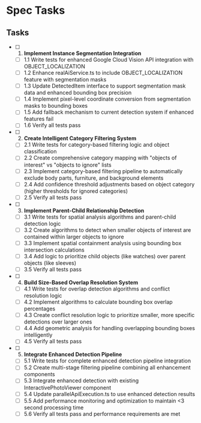 # Spec Tasks

## Tasks

- [ ] 1. **Implement Instance Segmentation Integration**
  - [ ] 1.1 Write tests for enhanced Google Cloud Vision API integration with OBJECT_LOCALIZATION
  - [ ] 1.2 Enhance realAiService.ts to include OBJECT_LOCALIZATION feature with segmentation masks
  - [ ] 1.3 Update DetectedItem interface to support segmentation mask data and enhanced bounding box precision
  - [ ] 1.4 Implement pixel-level coordinate conversion from segmentation masks to bounding boxes
  - [ ] 1.5 Add fallback mechanism to current detection system if enhanced features fail
  - [ ] 1.6 Verify all tests pass

- [ ] 2. **Create Intelligent Category Filtering System**
  - [ ] 2.1 Write tests for category-based filtering logic and object classification
  - [ ] 2.2 Create comprehensive category mapping with "objects of interest" vs "objects to ignore" lists
  - [ ] 2.3 Implement category-based filtering pipeline to automatically exclude body parts, furniture, and background elements
  - [ ] 2.4 Add confidence threshold adjustments based on object category (higher thresholds for ignored categories)
  - [ ] 2.5 Verify all tests pass

- [ ] 3. **Implement Parent-Child Relationship Detection**
  - [ ] 3.1 Write tests for spatial analysis algorithms and parent-child detection logic
  - [ ] 3.2 Create algorithms to detect when smaller objects of interest are contained within larger objects to ignore
  - [ ] 3.3 Implement spatial containment analysis using bounding box intersection calculations
  - [ ] 3.4 Add logic to prioritize child objects (like watches) over parent objects (like sleeves)
  - [ ] 3.5 Verify all tests pass

- [ ] 4. **Build Size-Based Overlap Resolution System**
  - [ ] 4.1 Write tests for overlap detection algorithms and conflict resolution logic
  - [ ] 4.2 Implement algorithms to calculate bounding box overlap percentages
  - [ ] 4.3 Create conflict resolution logic to prioritize smaller, more specific detections over larger ones
  - [ ] 4.4 Add geometric analysis for handling overlapping bounding boxes intelligently
  - [ ] 4.5 Verify all tests pass

- [ ] 5. **Integrate Enhanced Detection Pipeline**
  - [ ] 5.1 Write tests for complete enhanced detection pipeline integration
  - [ ] 5.2 Create multi-stage filtering pipeline combining all enhancement components
  - [ ] 5.3 Integrate enhanced detection with existing InteractivePhotoViewer component
  - [ ] 5.4 Update parallelApiExecution.ts to use enhanced detection results
  - [ ] 5.5 Add performance monitoring and optimization to maintain <3 second processing time
  - [ ] 5.6 Verify all tests pass and performance requirements are met
